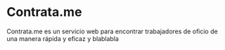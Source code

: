 # Contrata.me
Contrata.me es un servicio web para encontrar trabajadores de oficio de una manera rápida y eficaz y blablabla
